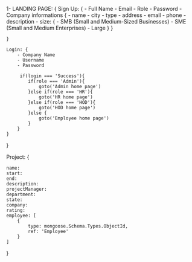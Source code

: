 1- LANDING PAGE: {
    Sign Up: {
        - Full Name
        - Email
        - Role
        - Password
        - Company informations {
            - name
            - city
            - type
            - address
            - email
            - phone
            - description
            - size: {
                - SMB (Small and Medium-Sized Businesses)
                - SME (Small and Medium Enterprises)
                - Large
            }
        }

      

    }

    Login: {
        - Company Name
        - Username
        - Password

         if(login === 'Success'){
            if(role === 'Admin'){
                goto('Admin home page')
            }else if(role === 'HR'){
                goto('HR home page')
            }else if(role === 'HOD'){
                goto('HOD home page')
            }else {
                goto('Employee home page')
            }
        }
    }


    

}

Project: {
    
    name:
    start:
    end:
    description:
    projectManager:
    department:
    state:
    company:
    rating:
    employee: [
		{
			type: mongoose.Schema.Types.ObjectId,
			ref: 'Employee'
		}
	]


}

<!-- TO FIX PROJECT DELETION ON DEPARTMENT DELETION: push each new project to projects array inside departmentSchema -->
<!-- Push each new attendances to an array if the length of the array exceed 30 push the actual employee to a database that will record employees that should be paid -->